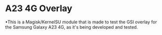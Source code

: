 # A23 4G Overlay
•This is a Magisk/KernelSU module that is made to test the GSI overlay for the Samsung Galaxy A23 4G, as it's being developed and tested.
